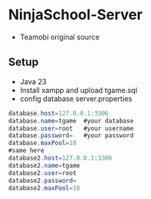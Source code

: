 # NinjaSchool-Server
- Teamobi original source
## Setup
- Java 23
- Install xampp and upload tgame.sql
- config database server.properties
```java
database.host=127.0.0.1:3306
database.name=tgame  #your database
database.user=root   #your username
database.password=   #your password
database.maxPool=10
#same here
database2.host=127.0.0.1:3306
database2.name=tgame
database2.user=root
database2.password=
database2.maxPool=10